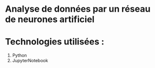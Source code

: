 # Analyse de données par un réseau de neurones artificiel 

# Technologies utilisées : 

1. Python 
2. JupyterNotebook 


